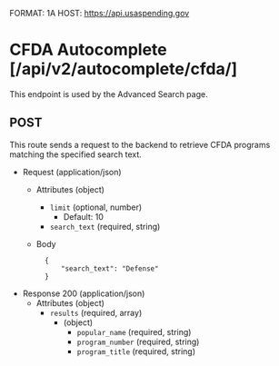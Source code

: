 FORMAT: 1A
HOST: https://api.usaspending.gov

# CFDA Autocomplete [/api/v2/autocomplete/cfda/]

This endpoint is used by the Advanced Search page.

## POST

This route sends a request to the backend to retrieve CFDA programs matching the specified search text.

+ Request (application/json)
    + Attributes (object)
        + `limit` (optional, number)
            + Default: 10
        + `search_text` (required, string)
    + Body

            {
                "search_text": "Defense"
            }

+ Response 200 (application/json)
    + Attributes (object)
        + `results` (required, array)
            + (object)
                + `popular_name` (required, string)
                + `program_number` (required, string)
                + `program_title` (required, string)
